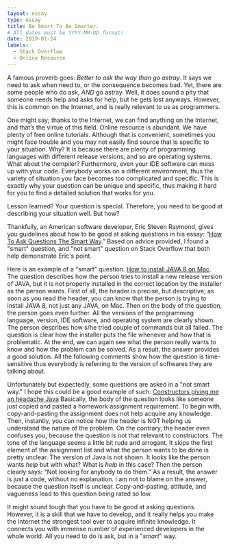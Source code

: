 ```yaml
---
layout: essay
type: essay
title: Be Smart To Be Smarter.
# All dates must be YYYY-MM-DD format!
date: 2019-01-24
labels:
  - Stack Overflow
  - Online Resource
---
```


A famous proverb goes: *Better to ask the way than go astray*. It says we need to ask when need to, or the consequence becomes bad. Yet, there are some people who do ask, *AND* go astray.  Well, it does sound a pity that someone needs help and asks for help, but he gets lost anyways. However, this is common on the Internet, and is really relevant to us as programmers.

One might say; thanks to the Internet, we can find anything on the Internet, and that’s the virtue of this field. Online resource is abundant. We have plenty of free online tutorials. Although that is convenient, sometimes you might face trouble and you may not easily find source that is specific to your situation. Why? It is because there are plenty of programming languages with different release versions, and so are operating systems. What about the compiler? Furthermore, even your IDE software can mess up with your code. Everybody works on a different environment, thus the variety of situation you face becomes too complicated and specific. This is exactly why your question can be unique and specific, thus making it hard for you to find a detailed solution that works for you.

Lesson learned? Your question is special. Therefore, you need to be good at describing your situation well. But how? 

Thankfully, an American software developer, Eric Steven Raymond, gives you guidelines about how to be good at asking questions in his essay: “[How To Ask Questions The Smart Way](http://www.catb.org/esr/faqs/smart-questions.html).” Based on advice provided, I found a "smart" question, and "not smart" question on Stack Overflow that both help demonstrate Eric's point.

Here is an example of a "smart" question. [How to install JAVA 8 on Mac](https://stackoverflow.com/questions/24342886/how-to-install-java-8-on-mac). The question describes how the person tries to install a new release version of JAVA, but it is not properly installed in the correct location by the installer as the person wants. First of all, the header is precise, but descriptive; as soon as you read the header, you can know that the person is trying to install JAVA 8, not just any JAVA, on Mac. Then on the body of the question, the person goes even further. All the versions of the programming language, version, IDE software, and operating system are clearly shown. The person describes how s/he tried couple of commands but all failed. The question is clear how the installer puts the file whenever and how that is problematic. At the end, we can again see what the person really wants to know and how the problem can be solved. As a result, the answer provides a good solution. All the following comments show how the question is time-sensitive thus everybody is referring to the version of softwares they are talking about.

Unfortunately but expectedly, some questions are asked in a "not smart way." I hope this could be a good example of such: [Constructors giving me an headache Java](https://stackoverflow.com/questions/33385347/constructors-giving-me-an-headache-java)
Basically, the body of the question looks like someone just copied and pasted a homework assignment requirement. To begin with, copy-and-pasting the assignment does not help acquire any knowledge. Then, instantly, you can notice how the header is NOT helping us understand the nature of the problem. On the contrary, the header even confuses you, because the question is not that relevant to constructors. The tone of the language seems a little bit rude and arrogant. It skips the first element of the assignment list and what the person wants to be done is pretty unclear. The version of Java is not shown. It looks like the person wants *help* but with what? What is *help* in this case? Then the person clearly says: "Not looking for anybody to do them." As a result, the answer is just a code, without no explanation. I am not to blame on the answer, because the question itself is unclear. Copy-and-pasting, attitude, and vagueness lead to this question being rated so low.

It might sound tough that you have to be good at asking questions. However, it is a skill that we have to develop, and it really helps you make the Internet the strongest tool ever to acquire infinite knowledge. It connects you with immense number of experienced developers in the whole world. All you need to do is ask, but in a "*smart*" way.
